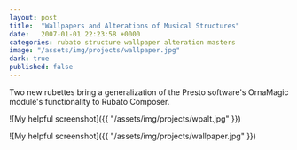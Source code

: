 ```yaml
---
layout: post
title:  "Wallpapers and Alterations of Musical Structures"
date:   2007-01-01 22:23:58 +0000
categories: rubato structure wallpaper alteration masters
image: "/assets/img/projects/wallpaper.jpg"
dark: true
published: false
---
```

Two new rubettes bring a generalization of the Presto software's OrnaMagic module's functionality to Rubato Composer.

![My helpful screenshot]({{ "/assets/img/projects/wpalt.jpg" }})

![My helpful screenshot]({{ "/assets/img/projects/wallpaper.jpg" }})
